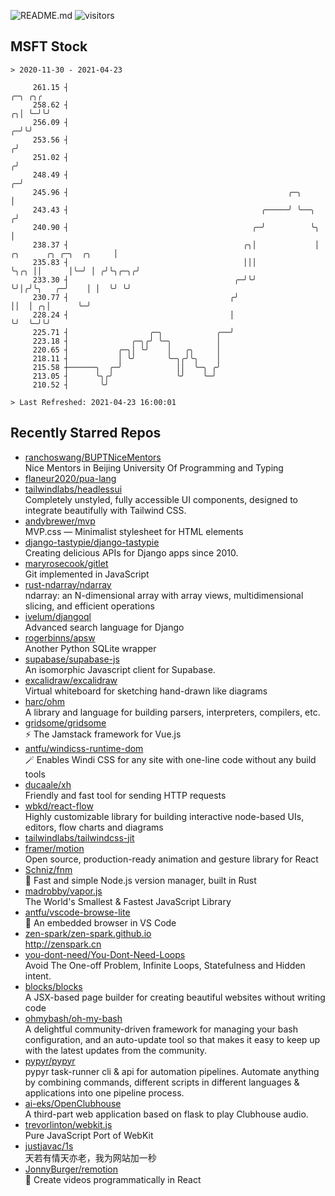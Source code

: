 ![README.md](https://github.com/Gerhut/Gerhut/workflows/README.md/badge.svg)
![visitors](https://visitors.vercel.app/Gerhut/Gerhut?token=8cf69d1f6813d272ef062726b6070c9be4ff72038cfe5a7ded7384a8da65d866)

## MSFT Stock

```
> 2020-11-30 - 2021-04-23

     261.15 ┤                                                                                            ╭─╮ ╭╮╭ 
     258.62 ┤                                                                                          ╭╮│ ╰─╯╰╯ 
     256.09 ┤                                                                                        ╭─╯╰╯       
     253.56 ┤                                                                                       ╭╯           
     251.02 ┤                                                                                      ╭╯            
     248.49 ┤                                                                                    ╭─╯             
     245.96 ┤                                                 ╭─╮                                │               
     243.43 ┤                                           ╭─────╯ ╰──╮                            ╭╯               
     240.90 ┤                                         ╭─╯          ╰╮                           │                
     238.37 ┤                                       ╭╮│             │    ╭╮      ╭╮ ╭─╮  ╭╮     │                
     235.83 ┤                                       │││             ╰╮╭╮ ││      │╰─╯ │ ╭╯╰╮╭─╮╭╯                
     233.30 ┤                                     ╭─╯╰╯              ╰╯│╭╯╰╮   ╭─╯    │ │  ╰╯ ╰╯                 
     230.77 ┤                                    ╭╯                    ││  │ ╭╮│      ╰─╯                        
     228.24 ┤                                    │                     ╰╯  ╰─╯╰╯                                 
     225.71 ┤                  ╭─╮            ╭──╯                                                               
     223.18 ┤              ╭─╮╭╯ ╰─╮          │                                                                  
     220.65 ┤           ╭─╮│ ╰╯    │   ╭╮     │                                                                  
     218.11 ┤           │ ╰╯       ╰─╮╭╯╰╮    │                                                                  
     215.58 ┼──────╮  ╭─╯            ││  ╰─╮ ╭╯                                                                  
     213.05 ┤      ╰╮╭╯              ╰╯    ╰─╯                                                                   
     210.52 ┤       ╰╯                                                                                           

> Last Refreshed: 2021-04-23 16:00:01
```

## Recently Starred Repos

- [ranchoswang/BUPTNiceMentors](https://github.com/ranchoswang/BUPTNiceMentors)  
  Nice Mentors in Beijing University Of Programming and Typing 
- [flaneur2020/pua-lang](https://github.com/flaneur2020/pua-lang)  
- [tailwindlabs/headlessui](https://github.com/tailwindlabs/headlessui)  
  Completely unstyled, fully accessible UI components, designed to integrate beautifully with Tailwind CSS.
- [andybrewer/mvp](https://github.com/andybrewer/mvp)  
  MVP.css — Minimalist stylesheet for HTML elements
- [django-tastypie/django-tastypie](https://github.com/django-tastypie/django-tastypie)  
  Creating delicious APIs for Django apps since 2010.
- [maryrosecook/gitlet](https://github.com/maryrosecook/gitlet)  
  Git implemented in JavaScript
- [rust-ndarray/ndarray](https://github.com/rust-ndarray/ndarray)  
  ndarray: an N-dimensional array with array views, multidimensional slicing, and efficient operations
- [ivelum/djangoql](https://github.com/ivelum/djangoql)  
  Advanced search language for Django
- [rogerbinns/apsw](https://github.com/rogerbinns/apsw)  
  Another Python SQLite wrapper
- [supabase/supabase-js](https://github.com/supabase/supabase-js)  
  An isomorphic Javascript client for Supabase.
- [excalidraw/excalidraw](https://github.com/excalidraw/excalidraw)  
  Virtual whiteboard for sketching hand-drawn like diagrams
- [harc/ohm](https://github.com/harc/ohm)  
  A library and language for building parsers, interpreters, compilers, etc.
- [gridsome/gridsome](https://github.com/gridsome/gridsome)  
  ⚡️ The Jamstack framework for Vue.js
- [antfu/windicss-runtime-dom](https://github.com/antfu/windicss-runtime-dom)  
  🪄 Enables Windi CSS for any site with one-line code without any build tools 
- [ducaale/xh](https://github.com/ducaale/xh)  
  Friendly and fast tool for sending HTTP requests
- [wbkd/react-flow](https://github.com/wbkd/react-flow)  
  Highly customizable library for building interactive node-based UIs, editors, flow charts and diagrams 
- [tailwindlabs/tailwindcss-jit](https://github.com/tailwindlabs/tailwindcss-jit)  
- [framer/motion](https://github.com/framer/motion)  
  Open source, production-ready animation and gesture library for React
- [Schniz/fnm](https://github.com/Schniz/fnm)  
  🚀 Fast and simple Node.js version manager, built in Rust
- [madrobby/vapor.js](https://github.com/madrobby/vapor.js)  
  The World's Smallest & Fastest JavaScript Library
- [antfu/vscode-browse-lite](https://github.com/antfu/vscode-browse-lite)  
  🚀 An embedded browser in VS Code
- [zen-spark/zen-spark.github.io](https://github.com/zen-spark/zen-spark.github.io)  
  http://zenspark.cn
- [you-dont-need/You-Dont-Need-Loops](https://github.com/you-dont-need/You-Dont-Need-Loops)  
  Avoid The One-off Problem, Infinite Loops, Statefulness and Hidden intent.
- [blocks/blocks](https://github.com/blocks/blocks)  
  A JSX-based page builder for creating beautiful websites without writing code
- [ohmybash/oh-my-bash](https://github.com/ohmybash/oh-my-bash)  
  A delightful community-driven framework for managing your bash configuration, and an auto-update tool so that makes it easy to keep up with the latest updates from the community.
- [pypyr/pypyr](https://github.com/pypyr/pypyr)  
  pypyr task-runner cli & api for automation pipelines. Automate anything by combining commands, different scripts in different languages & applications into one pipeline process.
- [ai-eks/OpenClubhouse](https://github.com/ai-eks/OpenClubhouse)  
  A third-part web application based on flask to play Clubhouse audio.
- [trevorlinton/webkit.js](https://github.com/trevorlinton/webkit.js)  
  Pure JavaScript Port of WebKit
- [justjavac/1s](https://github.com/justjavac/1s)  
  天若有情天亦老，我为网站加一秒
- [JonnyBurger/remotion](https://github.com/JonnyBurger/remotion)  
  🎥      Create videos programmatically in React
